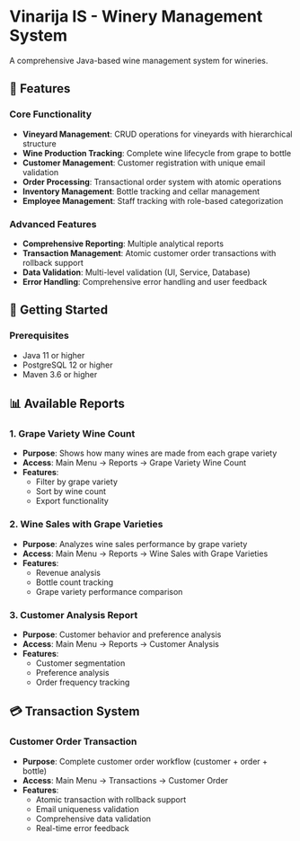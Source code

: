 # Vinarija IS - Winery Management System

A comprehensive Java-based wine management system for wineries.

## 🍷 Features

### Core Functionality
- **Vineyard Management**: CRUD operations for vineyards with hierarchical structure
- **Wine Production Tracking**: Complete wine lifecycle from grape to bottle
- **Customer Management**: Customer registration with unique email validation
- **Order Processing**: Transactional order system with atomic operations
- **Inventory Management**: Bottle tracking and cellar management
- **Employee Management**: Staff tracking with role-based categorization

### Advanced Features
- **Comprehensive Reporting**: Multiple analytical reports 
- **Transaction Management**: Atomic customer order transactions with rollback support
- **Data Validation**: Multi-level validation (UI, Service, Database)
- **Error Handling**: Comprehensive error handling and user feedback

## 🚀 Getting Started

### Prerequisites
- Java 11 or higher
- PostgreSQL 12 or higher
- Maven 3.6 or higher


## 📊 Available Reports

### 1. Grape Variety Wine Count
- **Purpose**: Shows how many wines are made from each grape variety
- **Access**: Main Menu → Reports → Grape Variety Wine Count
- **Features**: 
  - Filter by grape variety
  - Sort by wine count
  - Export functionality

### 2. Wine Sales with Grape Varieties
- **Purpose**: Analyzes wine sales performance by grape variety
- **Access**: Main Menu → Reports → Wine Sales with Grape Varieties
- **Features**:
  - Revenue analysis
  - Bottle count tracking
  - Grape variety performance comparison

### 3. Customer Analysis Report
- **Purpose**: Customer behavior and preference analysis
- **Access**: Main Menu → Reports → Customer Analysis
- **Features**:
  - Customer segmentation
  - Preference analysis
  - Order frequency tracking

## 💳 Transaction System

### Customer Order Transaction
- **Purpose**: Complete customer order workflow (customer + order + bottle)
- **Access**: Main Menu → Transactions → Customer Order
- **Features**:
  - Atomic transaction with rollback support
  - Email uniqueness validation
  - Comprehensive data validation
  - Real-time error feedback
